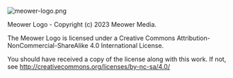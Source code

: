 ![meower-logo.png](https://nextcloud.meower.org/index.php/apps/files_sharing/publicpreview/oQ3z7KD5WGykJQk?file=/&fileId=385481&x=1280&y=1024&a=true)

Meower Logo - Copyright (c) 2023 Meower Media.

The Meower Logo is licensed under a
Creative Commons Attribution-NonCommercial-ShareAlike 4.0 International License.

You should have received a copy of the license along with this
work. If not, see http://creativecommons.org/licenses/by-nc-sa/4.0/
